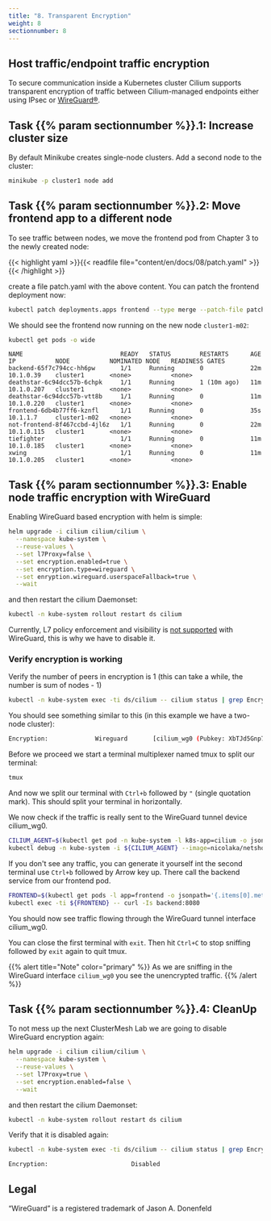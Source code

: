```yaml
---
title: "8. Transparent Encryption"
weight: 8
sectionnumber: 8
---
```

## Host traffic/endpoint traffic encryption

To secure communication inside a Kubernetes cluster Cilium supports transparent encryption of traffic between Cilium-managed endpoints either using IPsec or [WireGuard®](https://www.wireguard.com/).


## Task {{% param sectionnumber %}}.1: Increase cluster size

By default Minikube creates single-node clusters. Add a second node to the cluster:

```bash
minikube -p cluster1 node add
```


## Task {{% param sectionnumber %}}.2: Move frontend app to a different node

To see traffic between nodes, we move the frontend pod from Chapter 3 to the newly created node:

{{< highlight yaml >}}{{< readfile file="content/en/docs/08/patch.yaml" >}}{{< /highlight >}}

create a file patch.yaml with the above content. You can patch the frontend deployment now:

```bash
kubectl patch deployments.apps frontend --type merge --patch-file patch.yaml
```
We should see the frontend now running on the new node `cluster1-m02`:

```bash
kubectl get pods -o wide
```

```
NAME                           READY   STATUS        RESTARTS      AGE   IP           NODE           NOMINATED NODE   READINESS GATES
backend-65f7c794cc-hh6pw       1/1     Running       0             22m   10.1.0.39    cluster1       <none>           <none>
deathstar-6c94dcc57b-6chpk     1/1     Running       1 (10m ago)   11m   10.1.0.207   cluster1       <none>           <none>
deathstar-6c94dcc57b-vtt8b     1/1     Running       0             11m   10.1.0.220   cluster1       <none>           <none>
frontend-6db4b77ff6-kznfl      1/1     Running       0             35s   10.1.1.7     cluster1-m02   <none>           <none>
not-frontend-8f467ccbd-4jl6z   1/1     Running       0             22m   10.1.0.115   cluster1       <none>           <none>
tiefighter                     1/1     Running       0             11m   10.1.0.185   cluster1       <none>           <none>
xwing                          1/1     Running       0             11m   10.1.0.205   cluster1       <none>           <none>

```


## Task {{% param sectionnumber %}}.3:  Enable node traffic encryption with WireGuard

Enabling WireGuard based encryption with helm is simple:

```bash
helm upgrade -i cilium cilium/cilium \
  --namespace kube-system \
  --reuse-values \
  --set l7Proxy=false \
  --set encryption.enabled=true \
  --set encryption.type=wireguard \
  --set enryption.wireguard.userspaceFallback=true \
  --wait
```

and then restart the cilium Daemonset:

```bash
kubectl -n kube-system rollout restart ds cilium
```

Currently, L7 policy enforcement and visibility is [not supported](https://github.com/cilium/cilium/issues/15462) with WireGuard, this is why we have to disable it.


### Verify encryption is working


Verify the number of peers in encryption is 1 (this can take a while, the number is sum of nodes - 1)
```bash
kubectl -n kube-system exec -ti ds/cilium -- cilium status | grep Encryption
```

You should see something similar to this (in this example we have a two-node cluster):

```bash
Encryption:             Wireguard       [cilium_wg0 (Pubkey: XbTJd5Gnp7F8cG2Ymj6q11dBx8OtP1J5ZOAhswPiYAc=, Port: 51871, Peers: 1)]
```

Before we proceed we start a terminal multiplexer named tmux to split our terminal:

```bash
tmux
```
And now we split our terminal with `Ctrl+b` followed by `"` (single quotation mark). This should split your terminal in horizontally.

We now check if the traffic is really sent to the WireGuard tunnel device cilium_wg0.

```bash
CILIUM_AGENT=$(kubectl get pod -n kube-system -l k8s-app=cilium -o jsonpath="{.items[0].metadata.name}")
kubectl debug -n kube-system -i ${CILIUM_AGENT} --image=nicolaka/netshoot -- tcpdump -ni cilium_wg0 -X port 8080
```

If you don't see any traffic, you can generate it yourself int the second terminal use `Ctrl+b` followed by Arrow key up. There call the backend service from our frontend pod.

```bash
FRONTEND=$(kubectl get pods -l app=frontend -o jsonpath='{.items[0].metadata.name}')
kubectl exec -ti ${FRONTEND} -- curl -Is backend:8080
```
You should now see traffic flowing through the WireGuard tunnel interface cilium_wg0.

You can close the first terminal with `exit`. Then hit `Ctrl+C` to stop sniffing followed by `exit` again to quit tmux.

{{% alert title="Note" color="primary" %}}
As we are sniffing in the WireGuard interface `cilium_wg0` you see the unencrypted traffic.
{{% /alert %}}


## Task {{% param sectionnumber %}}.4:  CleanUp

To not mess up the next ClusterMesh Lab we are going to disable WireGuard encryption again:

```bash
helm upgrade -i cilium cilium/cilium \
  --namespace kube-system \
  --reuse-values \
  --set l7Proxy=true \
  --set encryption.enabled=false \
  --wait
```

and then restart the cilium Daemonset:

```bash
kubectl -n kube-system rollout restart ds cilium
```

Verify that it is disabled again:

```bash
kubectl -n kube-system exec -ti ds/cilium -- cilium status | grep Encryption
```

```
Encryption:                       Disabled
```


## Legal

“WireGuard” is a registered trademark of Jason A. Donenfeld
